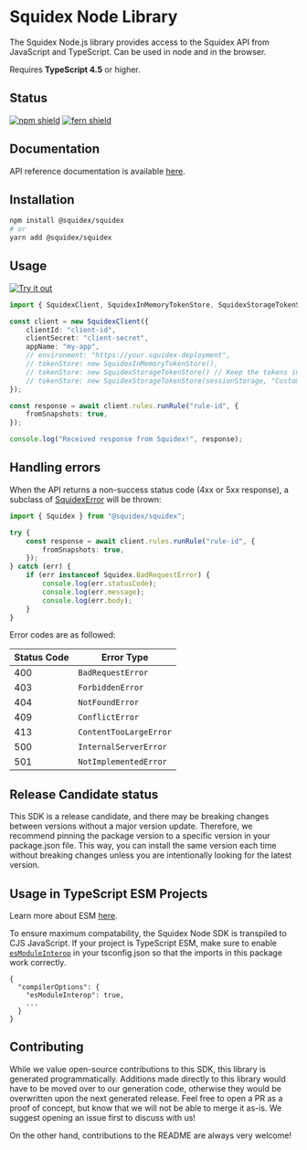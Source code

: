 # Squidex Node Library

The Squidex Node.js library provides access to the Squidex API from JavaScript and TypeScript. Can be used in node and in the browser.

Requires **TypeScript 4.5** or higher.

## Status

[![npm shield](https://img.shields.io/npm/v/@squidex/squidex)](https://www.npmjs.com/package/@squidex/squidex)
[![fern shield](https://img.shields.io/badge/%F0%9F%8C%BF-SDK%20generated%20by%20Fern-brightgreen)](https://github.com/fern-api/fern)

## Documentation

API reference documentation is available [here](https://cloud.squidex.io/api/docs).

## Installation

```bash
npm install @squidex/squidex
# or
yarn add @squidex/squidex
```

## Usage

[![Try it out](https://developer.stackblitz.com/img/open_in_stackblitz.svg)](https://stackblitz.com/edit/squidex-typescript-sdk-hg1o4f?file=app.ts&view=editor)

```typescript
import { SquidexClient, SquidexInMemoryTokenStore, SquidexStorageTokenStore } from "@squidex/squidex";

const client = new SquidexClient({
    clientId: "client-id",
    clientSecret: "client-secret",
    appName: "my-app",
    // environment: "https://your.squidex-deployment",
    // tokenStore: new SquidexInMemoryTokenStore(),
    // tokenStore: new SquidexStorageTokenStore() // Keep the tokens in the local store.
    // tokenStore: new SquidexStorageTokenStore(sessionStorage, "CustomKey")
});

const response = await client.rules.runRule("rule-id", {
    fromSnapshots: true,
});

console.log("Received response from Squidex!", response);
```

## Handling errors

When the API returns a non-success status code (4xx or 5xx response), a subclass of [SquidexError](https://github.com/Squidex/sdk-node/blob/main/src/errors/SquidexError.ts) will be thrown:

```ts
import { Squidex } from "@squidex/squidex";

try {
    const response = await client.rules.runRule("rule-id", {
        fromSnapshots: true,
    });
} catch (err) {
    if (err instanceof Squidex.BadRequestError) {
        console.log(err.statusCode);
        console.log(err.message);
        console.log(err.body);
    }
}
```

Error codes are as followed:

| Status Code | Error Type             |
| ----------- | ---------------------- |
| 400         | `BadRequestError`      |
| 403         | `ForbiddenError`       |
| 404         | `NotFoundError`        |
| 409         | `ConflictError`        |
| 413         | `ContentTooLargeError` |
| 500         | `InternalServerError`  |
| 501         | `NotImplementedError`  |

## Release Candidate status

This SDK is a release candidate, and there may be breaking changes between versions without a major version update. Therefore, we recommend pinning the package version to a specific version in your package.json file. This way, you can install the same version each time without breaking changes unless you are intentionally looking for the latest version.

## Usage in TypeScript ESM Projects

Learn more about ESM [here](https://www.typescriptlang.org/docs/handbook/esm-node.html).

To ensure maximum compatability, the Squidex Node SDK is transpiled to CJS JavaScript. If your project is TypeScript ESM, make sure to enable [`esModuleInterop`](https://www.typescriptlang.org/tsconfig#esModuleInterop) in your tsconfig.json so that the imports in this package work correctly.

```jsonc
{
  "compilerOptions": {
    "esModuleInterop": true,
    ...
  }
}
```

## Contributing

While we value open-source contributions to this SDK, this library is generated programmatically. Additions made directly to this library would have to be moved over to our generation code, otherwise they would be overwritten upon the next generated release. Feel free to open a PR as a proof of concept, but know that we will not be able to merge it as-is. We suggest opening an issue first to discuss with us!

On the other hand, contributions to the README are always very welcome!
